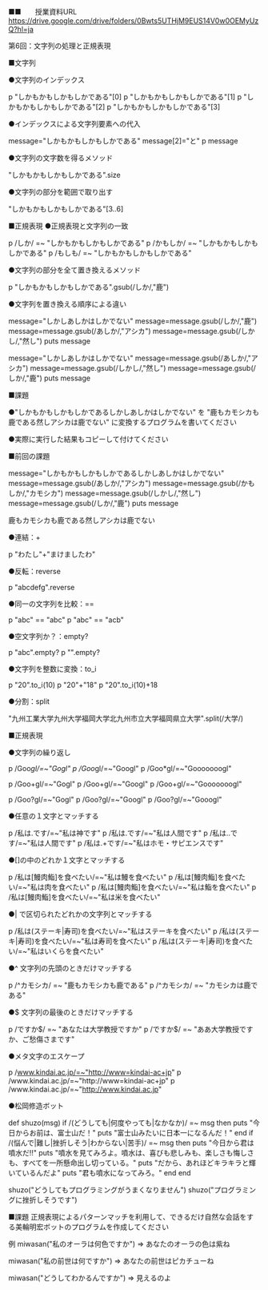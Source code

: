 ■■　　授業資料URL
https://drive.google.com/drive/folders/0Bwts5UTHjM9EUS14V0w0OEMyUzQ?hl=ja

第6回：文字列の処理と正規表現



■文字列

●文字列のインデックス

p "しかもかもしかもしかである"[0]
p "しかもかもしかもしかである"[1]
p "しかもかもしかもしかである"[2]
p "しかもかもしかもしかである"[3]

●インデックスによる文字列要素への代入

message="しかもかもしかもしかである"
message[2]="と"
p message

●文字列の文字数を得るメソッド

"しかもかもしかもしかである".size


●文字列の部分を範囲で取り出す

"しかもかもしかもしかである"[3..6]

■正規表現
●正規表現と文字列の一致

p /しか/ =~ "しかもかもしかもしかである"
p /かもしか/ =~ "しかもかもしかもしかである"
p /もしも/ =~ "しかもかもしかもしかである"

●文字列の部分を全て置き換えるメソッド

p "しかもかもしかもしかである".gsub(/しか/,"鹿")

●文字列を置き換える順序による違い

message="しかしあしかはしかでない"
message=message.gsub(/しか/,"鹿")
message=message.gsub(/あしか/,"アシカ")
message=message.gsub(/しかし/,"然し")
puts message

message="しかしあしかはしかでない"
message=message.gsub(/あしか/,"アシカ")
message=message.gsub(/しかし/,"然し")
message=message.gsub(/しか/,"鹿")
puts message

■課題

●"しかもかもしかもしかであるしかしあしかはしかでない"
を
"鹿もカモシカも鹿である然しアシカは鹿でない"
に変換するプログラムを書いてください

●実際に実行した結果もコピーして付けてください



■前回の課題

message="しかもかもしかもしかであるしかしあしかはしかでない"
message=message.gsub(/あしか/,"アシカ") 
message=message.gsub(/かもしか/,"カモシカ") 
message=message.gsub(/しかし/,"然し") 
message=message.gsub(/しか/,"鹿") 
puts message

鹿もカモシカも鹿である然しアシカは鹿でない

●連結：+

p "わたし"+"まけましたわ"

●反転：reverse

p "abcdefg".reverse

●同一の文字列を比較：==

p "abc" == "abc"
p "abc" == "acb"

●空文字列か？：empty?

p "abc".empty?
p "".empty?

●文字列を整数に変換：to_i

p "20".to_i(10)
p "20"+"18"
p "20".to_i(10)+18

●分割：split

"九州工業大学九州大学福岡大学北九州市立大学福岡県立大学".split(/大学/)


■正規表現

●文字列の繰り返し

p /Goo*gl/=~"Gogl"
p /Goo*gl/=~"Googl"
p /Goo*gl/=~"Gooooooogl"

p /Goo+gl/=~"Gogl"
p /Goo+gl/=~"Googl"
p /Goo+gl/=~"Gooooooogl"

p /Goo?gl/=~"Gogl"
p /Goo?gl/=~"Googl"
p /Goo?gl/=~"Gooogl"

●任意の１文字とマッチする

p /私は.です/=~"私は神です"
p /私は.です/=~"私は人間です"
p /私は..です/=~"私は人間です"
p /私は.+です/=~"私はホモ・サピエンスです"

●[]の中のどれか１文字とマッチする

p /私は[鰻肉鮨]を食べたい/=~"私は鰻を食べたい"
p /私は[鰻肉鮨]を食べたい/=~"私は肉を食べたい"
p /私は[鰻肉鮨]を食べたい/=~"私は鮨を食べたい"
p /私は[鰻肉鮨]を食べたい/=~"私は米を食べたい"

●| で区切られたどれかの文字列とマッチする

p /私は(ステーキ|寿司)を食べたい/=~"私はステーキを食べたい"
p /私は(ステーキ|寿司)を食べたい/=~"私は寿司を食べたい"
p /私は(ステーキ|寿司)を食べたい/=~"私はいくらを食べたい"

●^	文字列の先頭のときだけマッチする

p /^カモシカ/ =~ "鹿もカモシカも鹿である"
p /^カモシカ/ =~ "カモシカは鹿である"

●$ 文字列の最後のときだけマッチする

p /ですか$/ =~ "あなたは大学教授ですか"
p /ですか$/ =~ "ああ大学教授ですか、ご愁傷さまです"

●メタ文字のエスケープ

p /www.kindai.ac.jp/=~"http://www=kindai-ac+jp"
p /www\.kindai\.ac\.jp/=~"http://www=kindai-ac+jp"
p /www\.kindai\.ac\.jp/=~"http://www.kindai.ac.jp"

●松岡修造ボット

def shuzo(msg)
  if /(どうしても|何度やっても|なかなか)/ =~ msg 
  then
    puts "今日からお前は、富士山だ！"
    puts "富士山みたいに日本一になるんだ！"
  end
  if /(悩んで|難し|挫折しそう|わからない|苦手)/ =~ msg 
  then
    puts "今日から君は噴水だ!!"
    puts "噴水を見てみろよ。噴水は、喜びも悲しみも、楽しさも悔しさも、すべてを一所懸命出し切っている。"
    puts "だから、あれほどキラキラと輝いているんだよ"
    puts "君も噴水になってみろ。"
  end
end

shuzo("どうしてもプログラミングがうまくなりません")
shuzo("プログラミングに挫折しそうです")

■課題
正規表現によるパターンマッチを利用して、できるだけ自然な会話をする美輪明宏ボットのプログラムを作成してください

例
miwasan("私のオーラは何色ですか")
=> あなたのオーラの色は紫ね

miwasan("私の前世は何ですか")
=> あなたの前世はピカチューね

miwasan("どうしてわかるんですか")
=> 見えるのよ



